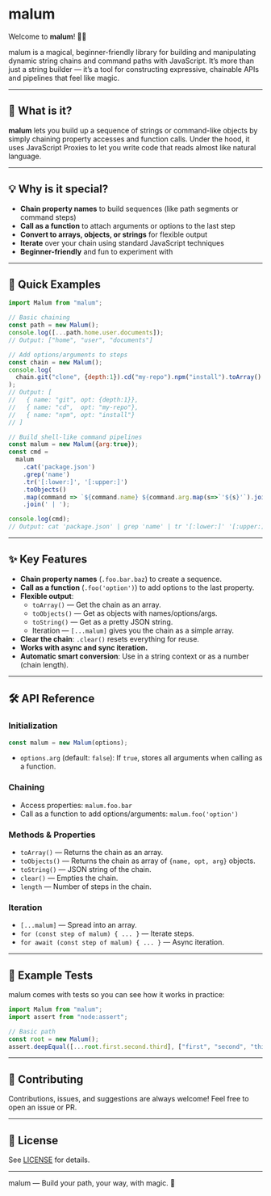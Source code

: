 # malum

Welcome to **malum**! 🍏✨

malum is a magical, beginner-friendly library for building and manipulating dynamic string chains and command paths with JavaScript. It’s more than just a string builder — it’s a tool for constructing expressive, chainable APIs and pipelines that feel like magic.

---

## 🚀 What is it?

**malum** lets you build up a sequence of strings or command-like objects by simply chaining property accesses and function calls. Under the hood, it uses JavaScript Proxies to let you write code that reads almost like natural language.

---

## 💡 Why is it special?

- **Chain property names** to build sequences (like path segments or command steps)
- **Call as a function** to attach arguments or options to the last step
- **Convert to arrays, objects, or strings** for flexible output
- **Iterate** over your chain using standard JavaScript techniques
- **Beginner-friendly** and fun to experiment with

---

## 🎉 Quick Examples

```js
import Malum from "malum";

// Basic chaining
const path = new Malum();
console.log([...path.home.user.documents]);
// Output: ["home", "user", "documents"]

// Add options/arguments to steps
const chain = new Malum();
console.log(
  chain.git("clone", {depth:1}).cd("my-repo").npm("install").toArray()
);
// Output: [
//   { name: "git", opt: {depth:1}},
//   { name: "cd",  opt: "my-repo"},
//   { name: "npm", opt: "install"}
// ]

// Build shell-like command pipelines
const malum = new Malum({arg:true});
const cmd =
  malum
    .cat('package.json')
    .grep('name')
    .tr('[:lower:]', '[:upper:]')
    .toObjects()
    .map(command => `${command.name} ${command.arg.map(s=>`'${s}'`).join(' ')}`)
    .join(' | ');

console.log(cmd);
// Output: cat 'package.json' | grep 'name' | tr '[:lower:]' '[:upper:]'
```

---

## ✨ Key Features

- **Chain property names** (`.foo.bar.baz`) to create a sequence.
- **Call as a function** (`.foo('option')`) to add options to the last property.
- **Flexible output**:
  - `toArray()` — Get the chain as an array.
  - `toObjects()` — Get as objects with names/options/args.
  - `toString()` — Get as a pretty JSON string.
  - Iteration — `[...malum]` gives you the chain as a simple array.
- **Clear the chain**: `.clear()` resets everything for reuse.
- **Works with async and sync iteration.**
- **Automatic smart conversion**: Use in a string context or as a number (chain length).

---

## 🛠️ API Reference

### Initialization

```js
const malum = new Malum(options);
```
- `options.arg` (default: `false`): If `true`, stores all arguments when calling as a function.

### Chaining

- Access properties: `malum.foo.bar`
- Call as a function to add options/arguments: `malum.foo('option')`

### Methods & Properties

- `toArray()` — Returns the chain as an array.
- `toObjects()` — Returns the chain as array of `{name, opt, arg}` objects.
- `toString()` — JSON string of the chain.
- `clear()` — Empties the chain.
- `length` — Number of steps in the chain.

### Iteration

- `[...malum]` — Spread into an array.
- `for (const step of malum) { ... }` — Iterate steps.
- `for await (const step of malum) { ... }` — Async iteration.

---

## 🧪 Example Tests

malum comes with tests so you can see how it works in practice:

```js
import Malum from "malum";
import assert from "node:assert";

// Basic path
const root = new Malum();
assert.deepEqual([...root.first.second.third], ["first", "second", "third"]);
```

---

## 🤗 Contributing

Contributions, issues, and suggestions are always welcome! Feel free to open an issue or PR.

---

## 📄 License

See [LICENSE](LICENSE) for details.

---

malum — Build your path, your way, with magic. 🍏
